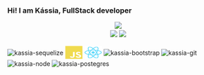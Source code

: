 ### Hi! I am Kássia, FullStack developer

<div align="center">
  <a href="https://github.com/Kassiaavieira">
  <img height="180em" src="https://github-readme-stats.vercel.app/api?username=kassiaavieira&show_icons=true&theme=dark&include_all_commits=true&count_private=true"/>
  <div>
    <a href = "mailto:vieirakassia05@gmail.com"><img src="https://img.shields.io/badge/-Gmail-%23333?style=for-the-badge&logo=gmail&logoColor=white" target="_blank"></a>
    <a href="https://www.linkedin.com/in/k%C3%A1ssia-vieira-66288a195/" target="_blank"><img src="https://img.shields.io/badge/-LinkedIn-%230077B5?style=for-the-badge&logo=linkedin&logoColor=white" target="_blank"></a> 
</div>
</div>
<div style="display: inline_block"><br>
  <img align="center" alt="kassia-sequelize" height="30" width="40" src="https://img.shields.io/badge/Sequelize-52B0E7?style=for-the-badge&logo=Sequelize&logoColor=white">
  <img align="center" alt="kassia-Js" height="30" width="40" src="https://raw.githubusercontent.com/devicons/devicon/master/icons/javascript/javascript-plain.svg">
  <img align="center" alt="kassia-React" height="30" width="40" src="https://raw.githubusercontent.com/devicons/devicon/master/icons/react/react-original.svg">
  <img align="center" alt="kassia-bootstrap" height="30" width="40" src="https://cdn.jsdelivr.net/gh/devicons/devicon/icons/bootstrap/bootstrap-original-wordmark.svg">
  <img align="center" alt="kassia-git" height="30" width="40" src="https://cdn.jsdelivr.net/gh/devicons/devicon/icons/git/git-original.svg">
  <img align="center" alt="kassia-node" height="30" width="40" src="https://cdn.jsdelivr.net/gh/devicons/devicon/icons/nodejs/nodejs-original.svg">
  <img align="center" alt="kassia-postegres" height="30" width="40" src="https://cdn.jsdelivr.net/gh/devicons/devicon/icons/postgresql/postgresql-original-wordmark.svg">

##
 

